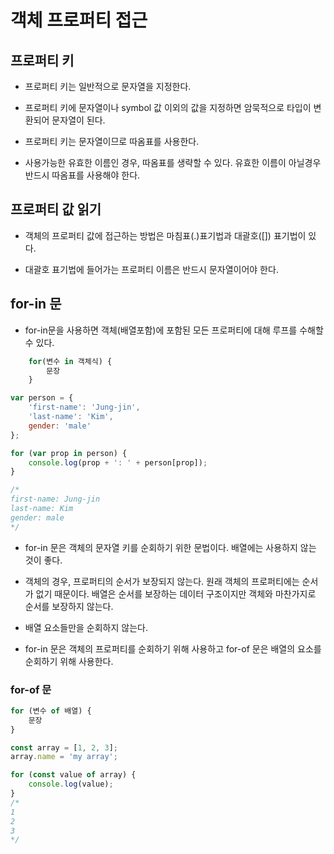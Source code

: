 # 객체 프로퍼티 접근

## 프로퍼티 키

- 프로퍼티 키는 일반적으로 문자열을 지정한다.
- 프로퍼티 키에 문자열이나 symbol 값 이외의 값을 지정하면 암묵적으로 타입이 변환되어 문자열이 된다.

- 프로퍼티 키는 문자열이므로 따옴표를 사용한다.

- 사용가능한 유효한 이름인 경우, 따옴표를 생략할 수 있다. 유효한 이름이 아닐경우 반드시 따옴표를 사용해야 한다.

## 프로퍼티 값 읽기

- 객체의 프로퍼티 값에 접근하는 방법은 마침표(.)표기법과 대괄호([]) 표기법이 있다.

- 대괄호 표기법에 들어가는 프로퍼티 이름은 반드시 문자열이어야 한다.


## for-in 문

- for-in문을 사용하면 객체(배열포함)에 포함된 모든 프로퍼티에 대해 루프를 수해할수 있다.

```js
    for(변수 in 객체식) {
        문장
    }
```



```js
var person = {
    'first-name': 'Jung-jin',
    'last-name': 'Kim',
    gender: 'male'
};

for (var prop in person) {
    console.log(prop + ': ' + person[prop]);
}

/*
first-name: Jung-jin
last-name: Kim
gender: male
*/
```

- for-in 문은 객체의 문자열 키를 순회하기 위한 문법이다. 배열에는 사용하지 않는 것이 좋다.

- 객체의 경우, 프로퍼티의 순서가 보장되지 않는다. 원래 객체의 프로퍼티에는 순서가 없기 때문이다. 배열은 순서를 보장하는 데이터 구조이지만 객체와 마찬가지로 순서를 보장하지 않는다.

- 배열 요소들만을 순회하지 않는다.

- for-in 문은 객체의 프로퍼티를 순회하기 위해 사용하고 for-of 문은 배열의 요소를 순회하기 위해 사용한다.

### for-of 문

```js
for (변수 of 배열) {
    문장
}
```



```js
const array = [1, 2, 3];
array.name = 'my array';

for (const value of array) {
    console.log(value);
}
/*
1
2
3
*/
```